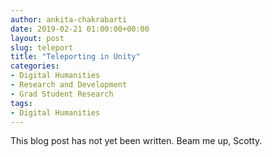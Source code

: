 ```yaml
---
author: ankita-chakrabarti
date: 2019-02-21 01:00:00+00:00
layout: post
slug: teleport
title: "Teleporting in Unity"
categories:
- Digital Humanities
- Research and Development
- Grad Student Research
tags:
- Digital Humanities
---
```

This blog post has not yet been written. Beam me up, Scotty. 

